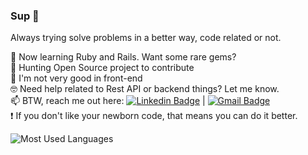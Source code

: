 ### Sup 🤙

Always trying solve problems in a better way, code related or not.

  :rocket: Now learning Ruby and Rails. Want some rare gems? <br/>
  🔎 Hunting Open Source project to contribute <br/>
  🤔 I'm not very good in front-end <br/>
  🤓 Need help related to Rest API or backend things? Let me know. <br/>
  📫 BTW, reach me out here:
    [![Linkedin Badge](https://img.shields.io/badge/-IsaiasOliveira-blue?style=flat-square&logo=Linkedin&logoColor=white&link=https://www.linkedin.com/in/isaious/)](https://www.linkedin.com/in/isaious/) 
| 
[![Gmail Badge](https://img.shields.io/badge/-isaigrec@gmail.com-c14438?style=flat-square&logo=Gmail&logoColor=white&link=mailto:isaigrec@gmail.com)](mailto:isaigrec@gmail.com)<br/>
 :exclamation: If you don't like your newborn code, that means you can do it better.

![Most Used Languages](https://github-readme-stats.vercel.app/api/top-langs/?username=Isaius&layout=compact)
